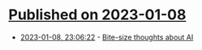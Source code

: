 # [Published on 2023-01-08](index.md)

* [2023-01-08, 23:06:22](https://lobste.rs/s/tlo2s1/bite_size_thoughts_about_ai) - [Bite-size thoughts about AI](https://fishbowl.pastiche.org/2023/01/08/artificial_intelligence/)
